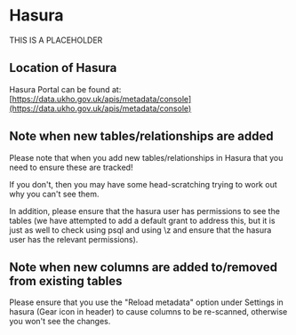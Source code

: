 # Hasura

THIS IS A PLACEHOLDER

## Location of Hasura

Hasura Portal can be found at:
[https://data.ukho.gov.uk/apis/metadata/console](https://data.ukho.gov.uk/apis/metadata/console) 

## Note when new tables/relationships are added

Please note that when you add new tables/relationships in Hasura that you need to ensure these are tracked!

If you don't, then you may have some head-scratching trying to work out why you can't see them.

In addition, please ensure that the hasura user has permissions to see the tables (we have attempted to add a default grant to address this, but it is just as well to check using psql and using \z <table-name> and ensure that the hasura user has the relevant permissions).

## Note when new columns are added to/removed from existing tables

Please ensure that you use the "Reload metadata" option under Settings in hasura (Gear icon in header) to cause columns to be re-scanned, otherwise you won't see the changes.
